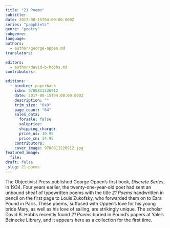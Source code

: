 ```yaml
---
title: "21 Poems"
subtitle:
date: 2017-08-15T04:00:00.000Z
series: "pamphlets"
genre: "poetry"
subgenre:
language:
authors:
  - author/george-oppen.md
translators:

editors:
  - author/david-b-hobbs.md
contributors:

editions:
  - binding: paperback
    isbn: 9780811226912
    date: 2017-08-15T04:00:00.000Z
    description: ""
    trim_size: "6x9"
    page_count: "64"
    sales_data:
      forsale: false
      saleprice:
      shipping_charge:
      price_us: 10.95
      price_cn: 14.95
    contributors:
    cover_image: 9780811226912.jpg
featured_image:
  file:
draft: false
_slug: 21-poems
---
```


The Objectivist Press published George Oppen’s first book, _Discrete Series_, in 1934. Four years earlier, the twenty-one-year-old poet had sent an unbound sheaf of typewritten poems with the title _21 Poems_ handwritten in pencil on the first page to Louis Zukofsky, who forwarded them on to Ezra Pound in Paris. These poems, suffused with Oppen’s love for his young bride Mary, as well as his love of sailing, are strikingly unique. The scholar David B. Hobbs recently found _21 Poems_ buried in Pound’s papers at Yale’s Beinecke Library, and it appears here as a collection for the first time.
